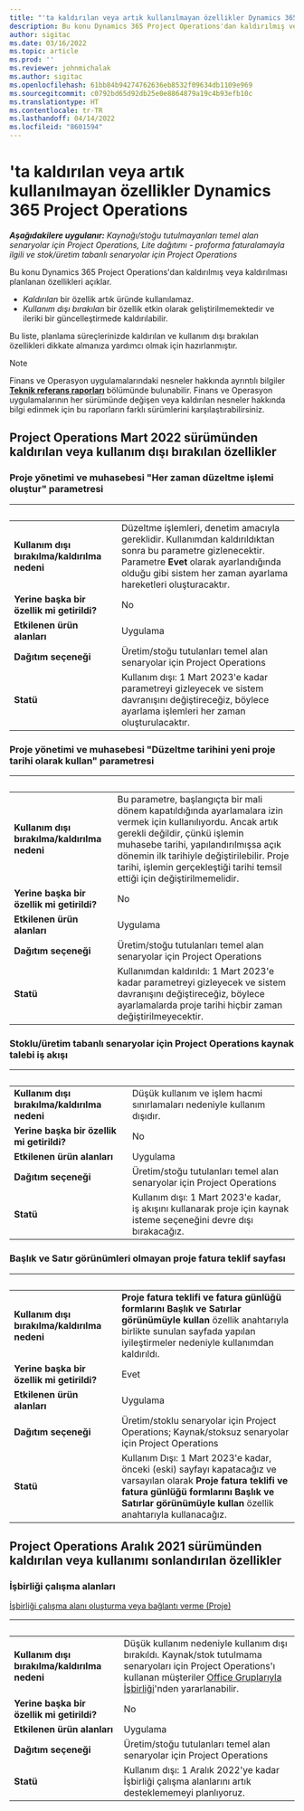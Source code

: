 ```yaml
---
title: "'ta kaldırılan veya artık kullanılmayan özellikler Dynamics 365 Project Operations"
description: Bu konu Dynamics 365 Project Operations'dan kaldırılmış veya kaldırılması planlanan özellikleri açıklar.
author: sigitac
ms.date: 03/16/2022
ms.topic: article
ms.prod: ''
ms.reviewer: johnmichalak
ms.author: sigitac
ms.openlocfilehash: 61bb84b94274762636eb8532f09634db1109e969
ms.sourcegitcommit: c0792bd65d92db25e0e8864879a19c4b93efb10c
ms.translationtype: HT
ms.contentlocale: tr-TR
ms.lasthandoff: 04/14/2022
ms.locfileid: "8601594"
---
```

# <a name="removed-or-deprecated-features-in-dynamics-365-project-operations"></a>'ta kaldırılan veya artık kullanılmayan özellikler Dynamics 365 Project Operations

_**Aşağıdakilere uygulanır:** Kaynağı/stoğu tutulmayanları temel alan senaryolar için Project Operations, Lite dağıtımı - proforma faturalamayla ilgili ve stok/üretim tabanlı senaryolar için Project Operations_

Bu konu Dynamics 365 Project Operations'dan kaldırılmış veya kaldırılması planlanan özellikleri açıklar.

- *Kaldırılan* bir özellik artık üründe kullanılamaz.
- *Kullanım dışı bırakılan* bir özellik etkin olarak geliştirilmemektedir ve ileriki bir güncelleştirmede kaldırılabilir.

Bu liste, planlama süreçlerinizde kaldırılan ve kullanım dışı bırakılan özellikleri dikkate almanıza yardımcı olmak için hazırlanmıştır.

> [!NOTE]
> Finans ve Operasyon uygulamalarındaki nesneler hakkında ayrıntılı bilgiler [**Teknik referans raporları**](/dynamics/s-e/global/axtechrefrep_61) bölümünde bulunabilir. Finans ve Operasyon uygulamalarının her sürümünde değişen veya kaldırılan nesneler hakkında bilgi edinmek için bu raporların farklı sürümlerini karşılaştırabilirsiniz.

## <a name="features-removed-or-deprecated-in-the-project-operations-march-2022-release"></a>Project Operations Mart 2022 sürümünden kaldırılan veya kullanım dışı bırakılan özellikler

### <a name="project-management-and-accounting-always-create-adjustment-transaction-parameter"></a>Proje yönetimi ve muhasebesi "Her zaman düzeltme işlemi oluştur" parametresi

| &nbsp; | &nbsp; |
|--------|--------|
| **Kullanım dışı bırakılma/kaldırılma nedeni** | Düzeltme işlemleri, denetim amacıyla gereklidir. Kullanımdan kaldırıldıktan sonra bu parametre gizlenecektir. Parametre **Evet** olarak ayarlandığında olduğu gibi sistem her zaman ayarlama hareketleri oluşturacaktır. |
| **Yerine başka bir özellik mi getirildi?** | No |
| **Etkilenen ürün alanları** | Uygulama |
| **Dağıtım seçeneği** | Üretim/stoğu tutulanları temel alan senaryolar için Project Operations |
| **Statü** | Kullanım dışı: 1 Mart 2023'e kadar parametreyi gizleyecek ve sistem davranışını değiştireceğiz, böylece ayarlama işlemleri her zaman oluşturulacaktır. |

### <a name="project-management-and-accounting-use-adjustment-date-as-new-project-date-parameter"></a>Proje yönetimi ve muhasebesi "Düzeltme tarihini yeni proje tarihi olarak kullan" parametresi

| &nbsp; | &nbsp; |
|--------|--------|
| **Kullanım dışı bırakılma/kaldırılma nedeni** | Bu parametre, başlangıçta bir mali dönem kapatıldığında ayarlamalara izin vermek için kullanılıyordu. Ancak artık gerekli değildir, çünkü işlemin muhasebe tarihi, yapılandırılmışsa açık dönemin ilk tarihiyle değiştirilebilir. Proje tarihi, işlemin gerçekleştiği tarihi temsil ettiği için değiştirilmemelidir. |
| **Yerine başka bir özellik mi getirildi?** | No |
| **Etkilenen ürün alanları** | Uygulama |
| **Dağıtım seçeneği** | Üretim/stoğu tutulanları temel alan senaryolar için Project Operations |
| **Statü** | Kullanımdan kaldırıldı: 1 Mart 2023'e kadar parametreyi gizleyecek ve sistem davranışını değiştireceğiz, böylece ayarlamalarda proje tarihi hiçbir zaman değiştirilmeyecektir. |

### <a name="resource-request-workflow-in-project-operations-for-stockedproduction-based-scenarios"></a>Stoklu/üretim tabanlı senaryolar için Project Operations kaynak talebi iş akışı

| &nbsp; | &nbsp; |
|--------|--------|
| **Kullanım dışı bırakılma/kaldırılma nedeni** | Düşük kullanım ve işlem hacmi sınırlamaları nedeniyle kullanım dışıdır. |
| **Yerine başka bir özellik mi getirildi?** | No |
| **Etkilenen ürün alanları** | Uygulama |
| **Dağıtım seçeneği** | Üretim/stoğu tutulanları temel alan senaryolar için Project Operations |
| **Statü** | Kullanım dışı: 1 Mart 2023'e kadar, iş akışını kullanarak proje için kaynak isteme seçeneğini devre dışı bırakacağız. |

### <a name="project-invoice-proposal-page-without-header-and-lines-views"></a>Başlık ve Satır görünümleri olmayan proje fatura teklif sayfası

| &nbsp; | &nbsp; |
|--------|--------|
| **Kullanım dışı bırakılma/kaldırılma nedeni** | **Proje fatura teklifi ve fatura günlüğü formlarını Başlık ve Satırlar görünümüyle kullan** özellik anahtarıyla birlikte sunulan sayfada yapılan iyileştirmeler nedeniyle kullanımdan kaldırıldı. |
| **Yerine başka bir özellik mi getirildi?** | Evet |
| **Etkilenen ürün alanları** | Uygulama |
| **Dağıtım seçeneği** | Üretim/stoklu senaryolar için Project Operations; Kaynak/stoksuz senaryolar için Project Operations |
| **Statü** | Kullanım Dışı: 1 Mart 2023'e kadar, önceki (eski) sayfayı kapatacağız ve varsayılan olarak **Proje fatura teklifi ve fatura günlüğü formlarını Başlık ve Satırlar görünümüyle kullan** özellik anahtarıyla kullanacağız. |

## <a name="features-removed-or-deprecated-in-the-project-operations-december-2021-release"></a>Project Operations Aralık 2021 sürümünden kaldırılan veya kullanımı sonlandırılan özellikler

### <a name="collaboration-workspaces"></a>İşbirliği çalışma alanları

[İşbirliği çalışma alanı oluşturma veya bağlantı verme (Proje)](/dynamicsax-2012/appuser-itpro/create-or-link-to-a-collaboration-workspace-project)

| &nbsp; | &nbsp; |
|--------|--------|
| **Kullanım dışı bırakılma/kaldırılma nedeni** | Düşük kullanım nedeniyle kullanım dışı bırakıldı. Kaynak/stok tutulmama senaryoları için Project Operations'ı kullanan müşteriler [Office Gruplarıyla İşbirliği](../project-management/collaboration-groups.md)'nden yararlanabilir. |
| **Yerine başka bir özellik mi getirildi?** | No |
| **Etkilenen ürün alanları** | Uygulama  |
| **Dağıtım seçeneği** | Üretim/stoğu tutulanları temel alan senaryolar için Project Operations |
| **Statü** | Kullanım dışı: 1 Aralık 2022'ye kadar İşbirliği çalışma alanlarını artık desteklememeyi planlıyoruz. |
